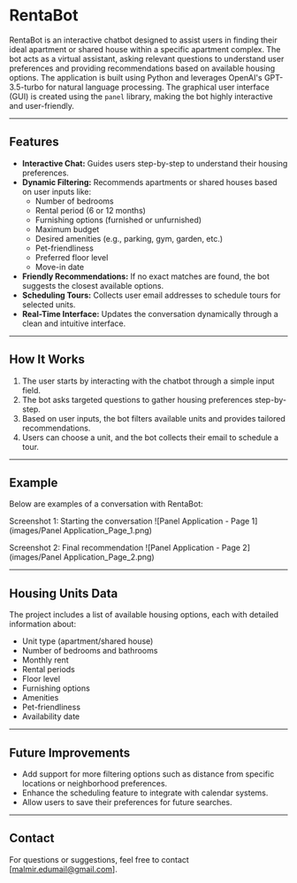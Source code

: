 # RentaBot

RentaBot is an interactive chatbot designed to assist users in finding their ideal apartment or shared house within a specific apartment complex. The bot acts as a virtual assistant, asking relevant questions to understand user preferences and providing recommendations based on available housing options. The application is built using Python and leverages OpenAI's GPT-3.5-turbo for natural language processing. The graphical user interface (GUI) is created using the `panel` library, making the bot highly interactive and user-friendly.

---

## Features

- **Interactive Chat:** Guides users step-by-step to understand their housing preferences.
- **Dynamic Filtering:** Recommends apartments or shared houses based on user inputs like:
  - Number of bedrooms
  - Rental period (6 or 12 months)
  - Furnishing options (furnished or unfurnished)
  - Maximum budget
  - Desired amenities (e.g., parking, gym, garden, etc.)
  - Pet-friendliness
  - Preferred floor level
  - Move-in date
- **Friendly Recommendations:** If no exact matches are found, the bot suggests the closest available options.
- **Scheduling Tours:** Collects user email addresses to schedule tours for selected units.
- **Real-Time Interface:** Updates the conversation dynamically through a clean and intuitive interface.

---

## How It Works

1. The user starts by interacting with the chatbot through a simple input field.
2. The bot asks targeted questions to gather housing preferences step-by-step.
3. Based on user inputs, the bot filters available units and provides tailored recommendations.
4. Users can choose a unit, and the bot collects their email to schedule a tour.

---

## Example

Below are examples of a conversation with RentaBot:

Screenshot 1: Starting the conversation
![Panel Application - Page 1](images/Panel Application_Page_1.png)

Screenshot 2: Final recommendation
![Panel Application - Page 2](images/Panel Application_Page_2.png)

---

## Housing Units Data

The project includes a list of available housing options, each with detailed information about:

- Unit type (apartment/shared house)
- Number of bedrooms and bathrooms
- Monthly rent
- Rental periods
- Floor level
- Furnishing options
- Amenities
- Pet-friendliness
- Availability date

---

## Future Improvements

- Add support for more filtering options such as distance from specific locations or neighborhood preferences.
- Enhance the scheduling feature to integrate with calendar systems.
- Allow users to save their preferences for future searches.

---

## Contact

For questions or suggestions, feel free to contact [malmir.edumail@gmail.com].
